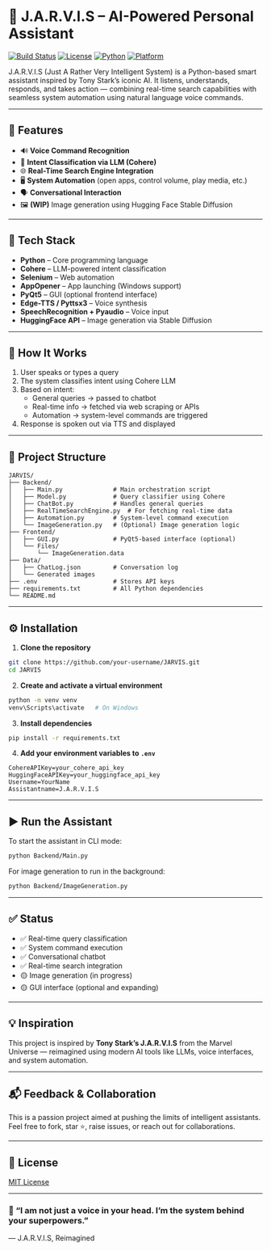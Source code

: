 # 🤖 J.A.R.V.I.S – AI-Powered Personal Assistant

[![Build Status](https://img.shields.io/badge/build-passing-brightgreen)]()
[![License](https://img.shields.io/badge/license-MIT-blue.svg)]()
[![Python](https://img.shields.io/badge/python-3.10+-blue.svg)]()
[![Platform](https://img.shields.io/badge/platform-Windows-lightgrey)]()

J.A.R.V.I.S (Just A Rather Very Intelligent System) is a Python-based smart assistant inspired by Tony Stark’s iconic AI. It listens, understands, responds, and takes action — combining real-time search capabilities with seamless system automation using natural language voice commands.

---

## 🚀 Features

- 🔊 **Voice Command Recognition**  
- 🧠 **Intent Classification via LLM (Cohere)**
- 🌐 **Real-Time Search Engine Integration**
- 🖥️ **System Automation** (open apps, control volume, play media, etc.)
- 🗣️ **Conversational Interaction**
- 🖼️ **(WIP)** Image generation using Hugging Face Stable Diffusion

---

## 🧰 Tech Stack

- **Python** – Core programming language
- **Cohere** – LLM-powered intent classification
- **Selenium** – Web automation
- **AppOpener** – App launching (Windows support)
- **PyQt5** – GUI (optional frontend interface)
- **Edge-TTS / Pyttsx3** – Voice synthesis
- **SpeechRecognition + Pyaudio** – Voice input
- **HuggingFace API** – Image generation via Stable Diffusion

---

## 🎯 How It Works

1. User speaks or types a query  
2. The system classifies intent using Cohere LLM  
3. Based on intent:
   - General queries → passed to chatbot
   - Real-time info → fetched via web scraping or APIs
   - Automation → system-level commands are triggered  
4. Response is spoken out via TTS and displayed

---

## 📂 Project Structure

```
JARVIS/
├── Backend/
│   ├── Main.py              # Main orchestration script
│   ├── Model.py             # Query classifier using Cohere
│   ├── ChatBot.py           # Handles general queries
│   ├── RealTimeSearchEngine.py  # For fetching real-time data
│   ├── Automation.py        # System-level command execution
│   └── ImageGeneration.py   # (Optional) Image generation logic
├── Frontend/
│   ├── GUI.py               # PyQt5-based interface (optional)
│   └── Files/
│       └── ImageGeneration.data
├── Data/
│   ├── ChatLog.json         # Conversation log
│   └── Generated images
├── .env                     # Stores API keys
├── requirements.txt         # All Python dependencies
└── README.md
```

---

## ⚙️ Installation

1. **Clone the repository**
```bash
git clone https://github.com/your-username/JARVIS.git
cd JARVIS
```

2. **Create and activate a virtual environment**
```bash
python -m venv venv
venv\Scripts\activate   # On Windows
```

3. **Install dependencies**
```bash
pip install -r requirements.txt
```

4. **Add your environment variables to `.env`**
```
CohereAPIKey=your_cohere_api_key
HuggingFaceAPIKey=your_huggingface_api_key
Username=YourName
Assistantname=J.A.R.V.I.S
```

---

## ▶️ Run the Assistant

To start the assistant in CLI mode:

```bash
python Backend/Main.py
```

For image generation to run in the background:

```bash
python Backend/ImageGeneration.py
```

---

## ✅ Status

- ✅ Real-time query classification
- ✅ System command execution
- ✅ Conversational chatbot
- ✅ Real-time search integration
- 🟡 Image generation (in progress)
- 🟡 GUI interface (optional and expanding)

---

## 💡 Inspiration

This project is inspired by **Tony Stark’s J.A.R.V.I.S** from the Marvel Universe — reimagined using modern AI tools like LLMs, voice interfaces, and system automation.

---

## 📬 Feedback & Collaboration

This is a passion project aimed at pushing the limits of intelligent assistants.  
Feel free to fork, star ⭐, raise issues, or reach out for collaborations.

---

## 📜 License

[MIT License](LICENSE)

---

### 🧠 “I am not just a voice in your head. I’m the system behind your superpowers.”  
— J.A.R.V.I.S, Reimagined